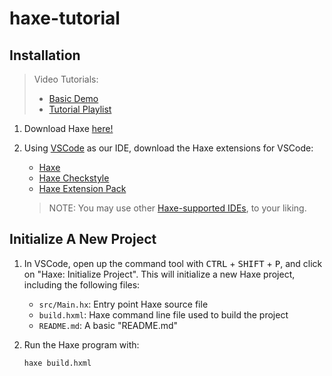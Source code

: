 # haxe-tutorial

## Installation

> Video Tutorials:
> - [Basic Demo](https://www.youtube.com/watch?v=xePJU7HTNkg&ab_channel=RichardOliverBray)
> - [Tutorial Playlist](https://www.youtube.com/playlist?list=PLnweXVCg6yWodTlo3BQXicKJuGrTp_yeV)

1. Download Haxe [here!](https://haxe.org/download/)

1. Using [VSCode](https://code.visualstudio.com/) as our IDE, download the Haxe extensions for VSCode:
   - [Haxe](https://marketplace.visualstudio.com/items?itemName=nadako.vshaxe)
   - [Haxe Checkstyle](https://marketplace.visualstudio.com/items?itemName=vshaxe.haxe-checkstyle)
   - [Haxe Extension Pack](https://marketplace.visualstudio.com/items?itemName=vshaxe.haxe-extension-pack)
   > NOTE: You may use other [Haxe-supported IDEs](https://haxe.org/documentation/introduction/editors-and-ides.html), to your liking.

## Initialize A New Project

1. In VSCode, open up the command tool with
   <kbd>CTRL</kbd> + <kbd>SHIFT</kbd> + <kbd>P</kbd>,
   and click on "Haxe: Initialize Project".
   This will initialize a new Haxe project, including the following files:
   * `src/Main.hx`: Entry point Haxe source file
   * `build.hxml`: Haxe command line file used to build the project
   * `README.md`: A basic "README.md"

1. Run the Haxe program with:
   ```
   haxe build.hxml
   ```


